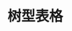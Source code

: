 # 树型表格

<div id="ex-table-05">
  <Grid :data="table" ref="grid"></Grid>
</div>

<script>
var ex_table_05 = new Vue({
  el: '#ex-table-05',
  data: function () {
    var self = this
    var order = 1
    var table = {
      nowrap: true,
      indexCol: true,
      checkCol: true,
      multiSelect: true,
      theme: 'default',
      editMode: 'row',
      actionColumn: 'name6',
      idField: 'id',
      orderField: 'order',
      // clickSelect: true,
      // tree 参数
      tree: true,
      treeField: 'name4',
      columns: [
        {name:'id', title:'ID', width:40},
        {name:'name1', title:'Name1', width:100, fixed: ''},
        {name:'name2', title:'Name2', width: 100},
        {name:'name3', title:'Name3', width:100},
        {name:'name4', title:'Name4', align:'left', editor: {}},
        {name:'name5', title:'Name5', width:120, render: function(h, param) {
          var self = this
          return h('Checkbox', {
            props: {
              value: param.value
            },
            on: {
              input: function(value) {
                alert(self.value)
              }
            }
          })
        }},
        {name:'name6', title:'Name6', fixed: '', width: 120}
      ],
      data: [],
      buttons: [
        [
          {label: '切换样式', type: 'primary', onClick: function () {
            if (self.$refs.grid.theme === 'default')
              self.$refs.grid.theme = 'simple'
            else
              self.$refs.grid.theme = 'default'
          }},
          {label: '增加第一子结点', type: 'primary', onClick: function (target, store) {
            var rows = store.getSelectedRows()
            if (rows.length === 0) {
              self.$Message.info('请先选择')
            } else {
              store.addEditChildRow({id:8, check: 'A8', name1:'A8', name2:'B8', name3:'C8', name4:'D8', name5:'E8', name6:'F8'}, rows[0], 'before')
            }
          }},
          {label: '增加最后子结点', type: 'primary', onClick: function (target, store) {
            var rows = store.getSelectedRows()
            if (rows.length === 0) {
              self.$Message.info('请先选择')
            } else {
              store.addEditChildRow({id:8, check: 'A8', name1:'A8', name2:'B8', name3:'C8', name4:'D8', name5:'E8', name6:'F8'}, rows[0], 'after')
            }
          }},
          {label: '向后增加结点', type: 'primary', onClick: function (target, store) {
            var rows = store.getSelectedRows()
            if (rows.length === 0) {
              self.$Message.info('请先选择')
            } else {
              store.addEditRow({id:8, check: 'A8', name1:'A8', name2:'B8', name3:'C8', name4:'D8', name5:'E8', name6:'F8'}, rows[0], 'after')
            }
          }},
          {label: '向前增加结点', type: 'primary', onClick: function (target, store) {
            var rows = store.getSelectedRows()
            if (rows.length === 0) {
              self.$Message.info('请先选择')
            } else {
              store.addEditRow({id:9, check: 'A9', name1:'A9', name2:'B9', name3:'C9', name4:'D9', name5:'E9', name6:'F9'}, rows[0], 'before')
            }
          }}
        ],
        [
          {label: '设置选中', type: 'primary', onClick: function (target, store) {
            store.setSelection([1, 9])
            }
          },
          {label: '清除所有选中', type: 'primary', onClick: function (target, store){
            store.deselectAll()
          }}
        ],
        [
          {label: '置顶', type: 'primary', onClick: function (target, store) {
              var rows = store.getSelectedRows()
              if (rows.length === 0) {
                self.$Message.info('请先选择')
              } else {
                store.moveRow(rows[0], 'first') 
              }
            }
          },
          {label: '上移', type: 'primary', onClick: function (target, store) {
              var rows = store.getSelectedRows()
              if (rows.length === 0) {
                self.$Message.info('请先选择')
              } else {
                store.moveRow(rows[0], 'up')
              }
            }
          },
          {label: '下移', type: 'primary', onClick: function (target, store) {
              var rows = store.getSelectedRows()
              if (rows.length === 0) {
                self.$Message.info('请先选择')
              } else {
                store.moveRow(rows[0], 'down')
              }
            }
          },
          {label: '置底', type: 'primary', onClick: function (target, store) {
              var rows = store.getSelectedRows()
              if (rows.length === 0) {
                self.$Message.info('请先选择')
              } else {
                store.moveRow(rows[0], 'last')
              }
            }
          }
        ],
        [
          {label: '设置联动选择', name: 'select', type: 'primary', onClick: function (target, store) {
              store.states.checkStrictly = !store.states.checkStrictly
              // target.btns['select'].label = '取消联动选择'
            }
          }
        ]
      ],
      onLoadData: function(url, param, callback) {
        if (param.parent) {
          var d = []
          var id
          var isParent = false
          for (var i=1; i<5; i++) {
            id = param.parent+'-'+i
            d.push({id:id, check: 'A'+id, name1:'A'+id, name2:'B'+id, name3:'C'+id, name4:'D'+id, name5:'E'+id, order: order++}
            )
          }
          setTimeout(function () {
            callback(d)
          }, 0)
        } else {
          callback()
        }
      },
      onSaveRow: function (row, callback) {
        callback('ok', row)
      },
      onDeleteRow: function (row, callback) {
        callback('ok', row)
      },
      onMove: function(order, callback) {
        console.log('order', order)
        callback(true)
      }
    }
    table.data = [
      {id:1, check: 'A1', name1:'A1', name2:'B1', name3:'C1', name4:'D1', name5:'E1', order: order++, children: []},
      {id:6, check: 'A1', name1:'A1', name2:'B1', name3:'C1', name4:'D1', name5:'E3', order: order++,name6:'F1'}
    ]
    return {table:table}
  }
})
</script>
